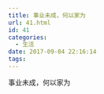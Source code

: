 ```yaml
---
title: 事业未成，何以家为
url: 41.html
id: 41
categories:
  - 生活
date: 2017-09-04 22:16:14
tags:
---
```


事业未成，何以家为
